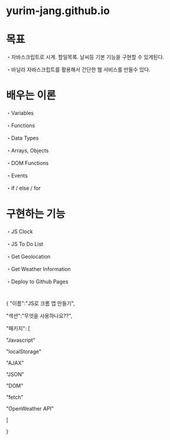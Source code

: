# yurim-jang.github.io

# 목표
・자바스크립트로 시계. 할일목록. 날씨등 기본 기능을 구현할 수 있게된다.

・바닐라 자바스크립트를 활용해서 간단한 웹 서비스를 만들수 있다.

# 배우는 이론
・Variables

・Functions

・Data Types

・Arrays, Objects

・DOM Functions

・Events

・if / else / for

# 구현하는 기능

・JS Clock

・JS To Do List

・Get Geolocation

・Get Weather Information

・Deploy to Github Pages

# 
{
"이름":"JS로 크롬 앱 만들기",

"섹션":"무엇을 사용하나요??",

"패키지": [

"Javascript"

"localStorage"

"AJAX"

"JSON"

"DOM"

"fetch"

"OpenWeather API"

]

}

